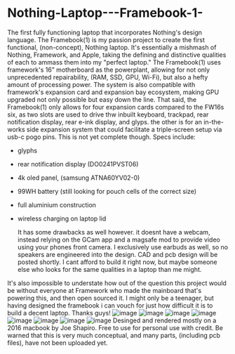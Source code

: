 # Nothing-Laptop---Framebook-1-
The first fully functioning laptop that incorporates Nothing's design language.
The Framebook(1) is my passion project to create the first functional, (non-concept), Nothing laptop. It's essentially a mishmash of Nothing, Framework, and Apple, taking the defining and distinctive qualities of each to ammass them into my "perfect laptop." The Framebook(1) uses framework's 16" motherboard as the powerplant, allowing for not only unprecedented repairability, (RAM, SSD, GPU, Wi-Fi), but also a hefty amount of processing power. The system is also compatible with framework's expansion card and expansion bay ecosystem, making GPU upgraded not only possible but easy down the line. That said, the Framebook(1) only allows for four expansion cards compared to the FW16s six, as two slots are used to drive thw inbuilt keyboard, trackpad, rear notification display, rear e-ink display, and glyps. the other is for an in-the-works side expansion system that could facilitate a triple-screen setup via usb-c pogo pins. This is not yet complete though. 
Specs include:
- glyphs
- rear notification display (DO0241PVST06)
- 4k oled panel, (samsung  ATNA60YV02-0)
- 99WH battery (still looking for pouch cells of the correct size)
- full aluminium construction
- wireless charging on laptop lid

  It has some drawbacks as well however. it doesnt have a webcam, instead relying on the GCam app and a magsafe mod to provide video using your phones front camera. I exclusively use earbuds as well, so no speakers are engineered into the design. CAD and pcb design will be posted shortly. I cant afford to build it right now, but maybe someone else who looks for the same qualities in a laptop than me might.

It's also impossible to understate how out of the question this project would be without everyone at Framework who made the mainboard that's powering this, and then open sourced it. I might only be a teenager, but having designed the framebook i can vouch for just how difficult it is to build a decent laptop. Thanks guys!
![image](https://github.com/user-attachments/assets/1ec1e898-1779-42c4-9a47-8270ef1d03cb)
![image](https://github.com/user-attachments/assets/1c8a3c03-a9ca-4127-886c-4beb500803eb)
![image](https://github.com/user-attachments/assets/87d06d63-4dda-4d0c-a618-a58a63422a90)
![image](https://github.com/user-attachments/assets/81115ad1-8610-4539-bf93-1e56e0314cd0)
![image](https://github.com/user-attachments/assets/d1f4ff31-12c1-4050-9d8e-ea51281bd2d3)
![image](https://github.com/user-attachments/assets/de273a3b-8489-44e7-b0dc-57d50b809fb6)
![image](https://github.com/user-attachments/assets/2dc25a8d-e2a0-495a-b14d-137410c4f0f3)
![image](https://github.com/user-attachments/assets/b69c7a0d-3c77-47d8-aff1-4fdd36b73814)
Desinged and rendered mostly on a 2016 macbook by Joe Shapiro. Free to use for personal use with credit. Be warned that this is very much conceptual, and many parts, (including pcb files), have not been uploaded yet.
